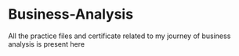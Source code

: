 # Business-Analysis
All the practice files and certificate related to my journey of business analysis is present here
